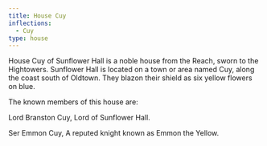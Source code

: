 ```yaml
---
title: House Cuy
inflections:
  - Cuy
type: house
---
```


 House Cuy of Sunflower Hall is a noble house from the Reach, sworn to the Hightowers. Sunflower Hall is located on a town or area named Cuy, along the coast south of Oldtown. They blazon their shield as six yellow flowers on blue.

The known members of this house are:

Lord Branston Cuy, Lord of Sunflower Hall.

Ser Emmon Cuy, A reputed knight known as Emmon the Yellow.


